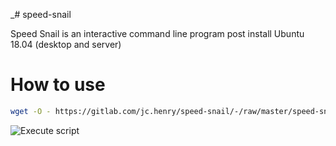 _# speed-snail

Speed Snail is an interactive command line program post install Ubuntu 18.04 (desktop and server)

# How to use 

```bash
wget -O - https://gitlab.com/jc.henry/speed-snail/-/raw/master/speed-snail.sh?inline=false | sudo bash
```

![Execute script](https://gitlab.com/jc.henry/speed-snail/-/raw/master/img/select_prog.png)